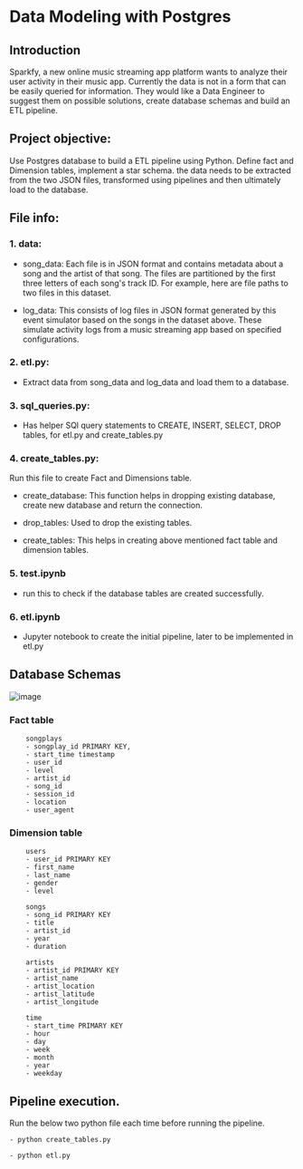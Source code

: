 # Data Modeling with Postgres

## Introduction

Sparkfy, a new online music streaming app platform wants to analyze their user activity in their music app. Currently the data is not in a form that can be easily queried for information. 
They would like a Data Engineer to suggest them on possible solutions, create database schemas and build an ETL pipeline. 

## Project objective:

Use Postgres database to build a ETL pipeline using Python. Define fact and Dimension tables, implement a star schema. the data needs to be extracted from the two JSON files, transformed using pipelines and then ultimately load to the database. 


## File info:

### 1. data:

- song_data: Each file is in JSON format and contains metadata about a song and the artist of that song. The files are partitioned by the first three letters of each song's track ID. For example, here are file paths to two files in this dataset.

- log_data:  This consists of log files in JSON format generated by this event simulator based on the songs in the dataset above. These simulate activity logs from a music streaming app based on specified configurations.

### 2. etl.py: 
- Extract data from song_data and log_data and load them to a database. 

### 3. sql_queries.py:
- Has helper SQl query statements to CREATE, INSERT, SELECT, DROP tables, for etl.py and create_tables.py

### 4. create_tables.py:
Run this file to create Fact and Dimensions table. 

- create_database: This function helps in dropping existing database, create new database and return the connection.

- drop_tables: Used to drop the existing tables.

- create_tables: This helps in creating above mentioned fact table and dimension tables.

### 5. test.ipynb
- run this to check if the database tables are created successfully. 

### 6. etl.ipynb
- Jupyter notebook to create the initial pipeline, later to be implemented in etl.py


## Database Schemas

![image](https://user-images.githubusercontent.com/35266145/152668627-10e97c30-19ce-4152-83f8-ba08f2b1a6e8.png)


### Fact table 
        songplays
        - songplay_id PRIMARY KEY,
        - start_time timestamp
        - user_id
        - level
        - artist_id
        - song_id
        - session_id
        - location
        - user_agent 

### Dimension table
        users
        - user_id PRIMARY KEY
        - first_name
        - last_name
        - gender
        - level

        songs
        - song_id PRIMARY KEY
        - title
        - artist_id
        - year
        - duration

        artists
        - artist_id PRIMARY KEY
        - artist_name
        - artist_location
        - artist_latitude
        - artist_longitude

        time
        - start_time PRIMARY KEY
        - hour
        - day
        - week
        - month
        - year
        - weekday
        
## Pipeline execution. 

Run the below two python file each time before running the pipeline.

    - python create_tables.py

    - python etl.py
